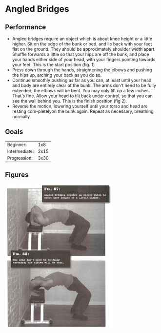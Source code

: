 # Angled Bridges

## Performance

- Angled bridges require an object which is about knee height or a little higher. Sit on the edge of the bunk or bed, and lie back with your feet flat on the ground. They should be approximately shoulder width apart. Shuffle forwards a little so that your hips are off the bunk, and place your hands either side of your head, with your fingers pointing towards your feet. This is the start position (fig. 1)
- Press down through the hands, straightening the elbows and pushing the hips up, arching your back as you do so.
- Continue smoothly pushing as far as you can, at least until your head and body are entirely clear of the bunk. The arms don't need to be fully extended; the elbows will be bent. You may only lift up a few inches. That's fine. Allow your head to tilt back under control, so that you can see the wall behind you. This is the finish position (fig 2).
- Reverse the motion, lowering yourself until your torso and head are resting com-pletelyon the bunk again. Repeat as necessary, breathing normally.

## Goals

| | |
|---|---|
|Beginner: | 1x8 |
|Intermediate: | 2x15 |
|Progression: | 3x30 |

## Figures

![](../images/05_bridges/step-3-angled-bridge-convict-conditioning.jpg)
